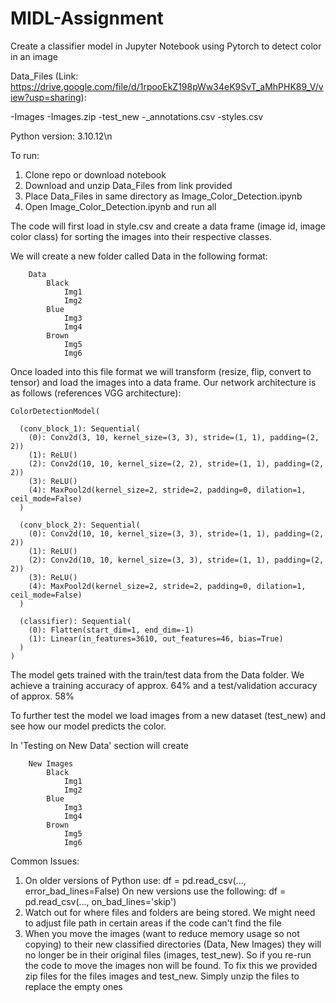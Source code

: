 # MIDL-Assignment
Create a classifier model in Jupyter Notebook using Pytorch to detect color in an image

Data_Files (Link: https://drive.google.com/file/d/1rpooEkZ198pWw34eK9SvT_aMhPHK89_V/view?usp=sharing):

  -Images
  -Images.zip
  -test_new
    -_annotations.csv
  -styles.csv
  
Python version: 3.10.12\n

To run:

1. Clone repo or download notebook
2. Download and unzip Data_Files from link provided
3. Place Data_Files in same directory as Image_Color_Detection.ipynb
4. Open Image_Color_Detection.ipynb and run all

The code will first load in style.csv and create a data frame (image id, image color class) for sorting the images into their respective classes.

We will create a new folder called Data in the following format:

        Data
            Black
                Img1
                Img2
            Blue
                Img3
                Img4
            Brown
                Img5
                Img6
       
Once loaded into this file format we will transform (resize, flip, convert to tensor) and load the images into a data frame. 
Our network architecture is as follows (references VGG architecture):

    ColorDetectionModel(
  
      (conv_block_1): Sequential(
        (0): Conv2d(3, 10, kernel_size=(3, 3), stride=(1, 1), padding=(2, 2))
        (1): ReLU()
        (2): Conv2d(10, 10, kernel_size=(2, 2), stride=(1, 1), padding=(2, 2))
        (3): ReLU()
        (4): MaxPool2d(kernel_size=2, stride=2, padding=0, dilation=1, ceil_mode=False)
      )
      
      (conv_block_2): Sequential(
        (0): Conv2d(10, 10, kernel_size=(3, 3), stride=(1, 1), padding=(2, 2))
        (1): ReLU()
        (2): Conv2d(10, 10, kernel_size=(3, 3), stride=(1, 1), padding=(2, 2))
        (3): ReLU()
        (4): MaxPool2d(kernel_size=2, stride=2, padding=0, dilation=1, ceil_mode=False)
      )
      
      (classifier): Sequential(
        (0): Flatten(start_dim=1, end_dim=-1)
        (1): Linear(in_features=3610, out_features=46, bias=True)
      )
    )

The model gets trained with the train/test data from the Data folder. We achieve a training accuracy of approx. 64% and a test/validation accuracy of approx. 58%

To further test the model we load images from a new dataset (test_new) and see how our model predicts the color.

In 'Testing on New Data' section will create 

        New Images
            Black
                Img1
                Img2
            Blue
                Img3
                Img4
            Brown
                Img5
                Img6
                
Common Issues:

1. On older versions of Python use:
  df = pd.read_csv(..., error_bad_lines=False) 
  On new versions use the following:
  df = pd.read_csv(..., on_bad_lines='skip')
2. Watch out for where files and folders are being stored. We might need to adjust file path in certain areas if the code can't find the file
3. When you move the images (want to reduce memory usage so not copying) to their new classified directories (Data, New Images) they will no longer be in their original files (images, test_new). So if you re-run the code to move the images non will be found. To fix this we provided zip files for the files images and test_new. Simply unzip the files to replace the empty ones 


